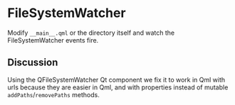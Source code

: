 # FileSystemWatcher

Modify `__main__.qml` or the directory itself and watch the FileSystemWatcher events fire.

## Discussion

Using the QFileSystemWatcher Qt component we fix it to work in Qml with urls because they are easier in Qml, and with properties instead of mutable `addPaths`/`removePaths` methods.
